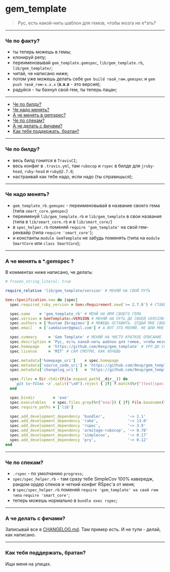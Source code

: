 # gem_template

> Рус, есть какой-нить шаблон для гемов, чтобы мозга не е*ать?

---

### Че по факту?

- ты теперь можешь в гемы;
- клонируй репу;
- переименовывай `gem_template.gemspec`, `lib/gem_template.rb`, `lib/gem_template/`;
- читай, че написано ниже;
- потом уже можешь делать себе `gem build твой_гем.gemspec` и `gem push твой_гем-x.x.x` (**x.x.x** - это версия);
- радуйся - ты бахнул свой гем, ты теперь пацан;

---

- [Че по билду?](#че-по-билду)
- [Че надо менять?](#че-надо-менять)
- [А че менять в gemspec?](#а-че-менять-в-gemspec-)
- [Че по спекам?](#че-по-спекам)
- [А че делать с фичами?](#а-че-делать-с-фичами)
- [Как тебя поддержать, братан?](#как-тебя-поддержать-братан)

---

### Че по билду?

- весь билд гонится в `TravisCI`;
- весь конфиг в `.travis.yml`, там `rubocop` и `rspec` в билде для `jruby-head`, `ruby-head` и `ruby@2.7.0`;
- настраивай как тебе надо, если надо (ты справишься);

---

### Че надо менять?

- `gem_template_rb.gemspec` - переименовывай в название своего гема (типа `smart_core.gemspec`)
- переименуй `lib/gem_template.rb` и `lib/gem_template` в свои названия (типа в `lib/smart_core.rb` и в `lib/smart_core/`)
- в `spec_helper.rb` поменяй `require 'gem_template'` на свой гем-реквайр (типа `require 'smart_core'`);
- и константы `module GemTemplate` не забудь поменять (типа на `module SmartCore` или `class SmartCore`);

---

### А че менять в *.gemspec ?

В комментах ниже написано, че делать:

```ruby
# frozen_string_literal: true

require_relative 'lib/gem_template/version' # МЕНЯЙ НА СВОЙ ПУТЬ

Gem::Specification.new do |spec|
  spec.required_ruby_version = Gem::Requirement.new('>= 2.7.0') # СТАВЬ СВОЮ ВЕРСИЮ

  spec.name    = 'gem_template_rb' # МЕНЙ НА ИМЯ СВОЕГО ГЕМА
  spec.version = GemTemplate::VERSION # МЕНЯЙ НА ПУТЬ ДО СВОЕЙ VERSION-КОНСТАНТЫ
  spec.authors = ['Rustam Ibragimov'] # МОЖЕШЬ ОСТАВИТЬ. ОТДАЙ МНЕ СВОЙ ГЕМ
  spec.email   = ['iamdaiver@gmail.com'] # А ВОТ ЭТО МЕНЯЙ. НЕ ШЛИ МНЕ СПАМ, ОК?

  spec.summary     = 'Gem Template' # МЕНЯЙ НА ЧИСТО КРАТКОЕ ОПИСАНИЕ
  spec.description = 'Рус, есть какой-нить шаблон для гемов, чтобы мозга не е*ать?' # МЕНЯЙ НА ЧИСТО ДЛИННОЕ ОПИСАНИЕ
  spec.homepage    = 'https://github.com/0exp/gem_template' # УРЛ ДО СОРЦОВ ТВОЕГО ГЕМА ИЛИ ПРОМО-САЙТИКА
  spec.license     = 'MIT' # САМ СМОТРИ, КАК ХОЧЕШЬ

  spec.metadata['homepage_uri']    = spec.homepage
  spec.metadata['source_code_uri'] = 'https://github.com/0exp/gem_template' # МЕНЯ НА СВОЙ УРЛ ДО СОРЦОВ
  spec.metadata['changelog_uri']   = 'https://github.com/0exp/gem_template/blob/master/CHANGELOG.md' # МЕНЯЙ НА СВОЙ УРЛ ДО ЧАНДЖЛОГА

  spec.files = Dir.chdir(File.expand_path(__dir__)) do
    `git ls-files -z`.split("\x0").reject { |f| f.match(%r{^(test|spec|features1)/}) }
  end

  spec.bindir        = 'exe'
  spec.executables   = spec.files.grep(%r{^exe/}) { |f| File.basename(f) }
  spec.require_paths = ['lib']

  spec.add_development_dependency 'bundler',          '~> 2.1'
  spec.add_development_dependency 'rake',             '~> 13.0'
  spec.add_development_dependency 'rspec',            '~> 3.9'
  spec.add_development_dependency 'armitage-rubocop', '~> 0.78'
  spec.add_development_dependency 'simplecov',        '~> 0.17'
  spec.add_development_dependency 'pry',              '~> 0.12'
end
```

---

### Че по спекам?

- `.rspec` - по умолчанию `progress`;
- `spec/spec_helper.rb` - там сразу тебе SimpleCov 100% кавередж, рандом ордер спеков и четкий конфиг RSpec'а от меня;
- в `spec/spec_helper.rb` поменяй `require 'gem_template' на свой гем типа` `require 'smart_core'`;
- теперь можешь нормально в `bundle exec rspec`;

---

### А че делать с фичами?

Записывай все в [CHANGELOG.md](changelog.md). Там пример есть. И не тупи - делай, как написано.

---

### Как тебя поддержать, братан?

Ищи меня на улицах.
